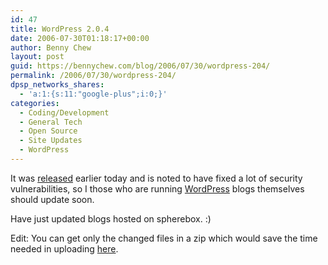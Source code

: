 ```yaml
---
id: 47
title: WordPress 2.0.4
date: 2006-07-30T01:18:17+00:00
author: Benny Chew
layout: post
guid: https://bennychew.com/blog/2006/07/30/wordpress-204/
permalink: /2006/07/30/wordpress-204/
dpsp_networks_shares:
  - 'a:1:{s:11:"google-plus";i:0;}'
categories:
  - Coding/Development
  - General Tech
  - Open Source
  - Site Updates
  - WordPress
---
```

It was <a target="_blank" href="http://wordpress.org/development/2006/07/wordpress-204/">released</a> earlier today and is noted to have fixed a lot of security vulnerabilities, so I those who are running <a target="_blank" href="http://wordpress.org/">WordPress</a> blogs themselves should update soon.

Have just updated blogs hosted on spherebox. :)

Edit: You can get only the changed files in a zip which would save the time needed in uploading <a target="_blank" href="http://markjaquith.wordpress.com/2006/07/30/wordpress-204-upgrade-changed-files-zip-changes-diff-changed-files-list/">here</a>.